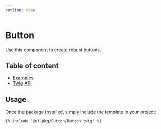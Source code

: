 ```yaml
---
outline: deep
---
```


# Button <Badges :texts="badges" />

<script setup>
  import pkg from '@studiometa/ui/Button/package.json';

  const badges = [`v${pkg.version}`, 'Twig'];
</script>

Use this component to create robust buttons.

## Table of content

- [Examples](./examples.md)
- [Twig API](./twig-api.md)

## Usage

Once the [package installed](/guide/installation/), simply include the template in your project:

```twig
{% include '@ui-pkg/Button/Button.twig' %}
```

